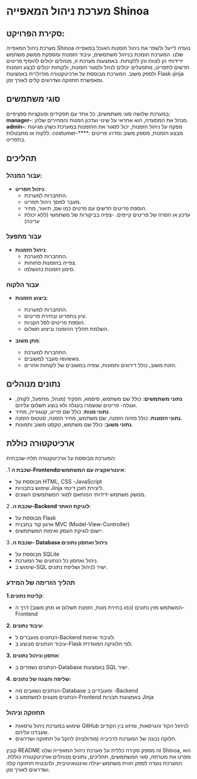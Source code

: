# מערכת ניהול המאפייה Shinoa

## סקירת הפרויקט:
מערכת ניהול המאפייה Shinoa נועדה לייעל ולשפר את ניהול הזמנות האוכל במאפייה שלנו. המערכת תומכת בניהול משתמשים, עיבוד הזמנות ומספקת ממשק משתמש ידידותי הן לצוות והן ללקוחות. באמצעות מערכת זו, מנהלים יכולים להוסיף פריטים חדשים לתפריט, מתפעלים יכולים לנהל ולסגור הזמנות, ולקוחות יכולים לבצע הזמנות ולספק משוב. המערכת מבוססת על ארכיטקטורה מודולרית באמצעות Flask וjinja ומאפשרת תחזוקה ושדרוגים קלים לאורך זמן.

## סוגי משתמשים
במערכת שלושה סוגי משתמשים, כל אחד עם תפקידים ופונקציות ספציפיים:
**manager-**: מנהל את המסעדה, הוא אחראי על שינוי ועדכון המנות והמחירים שלהן.
**admin-**: מפקח על ניהול הזמנות, יכול לסגור את ההזמנות במערכת כשהן מגיעות ללקוח או מתבטלות.
costumer-****: מבצע הזמנות, מספק משוב ומדרג פריטים בתפריט.

## תהליכים
### עבור המנהל:
- **ניהול תפריט**:
  - התחברות למערכת.
  - מעבר למסך ניהול תפריט.
  - הוספת פריטים חדשים עם פרטים כמו שם, תיאור, מחיר.
  - עדכון או הסרה של פריטים קיימים.
-צפיה בביקורות של משתמשי (ללא יכולת עריכה)


### עבור מתפעל
- **ניהול הזמנות**:
  - התחברות למערכת.
  - צפייה בהזמנות פתוחות.
  - סימון הזמנות כהושלמו.

### עבור הלקוח
- **ביצוע הזמנות**:
  - התחברות למערכת.
  - עיון בתפריט ובחירת פריטים.
  - הוספת פריטים לסל הקניות.
  - השלמת תהליך ההזמנה וביצוע תשלום.

- **מתן משוב**:
  - התחברות למערכת.
  - מעבר למשובים reviews.
  - הזנת משוב, כולל דירוגים ותמונות, וצפיה במשובים של לקוחות אחרים.

## נתונים מנוהלים
- **נתוני משתמשים**: כולל שם משתמש, סיסמא, תפקיד (מנהל, מתפעל, לקוח), ועגלה- פריטים שנשמרו בעגלה ולא בוצע תשלום עליהם.
- **נתוני מנות**: כולל שם פריט, קטגוריה, מחיר.
- **נתוני הזמנות**: כולל מזהה הזמנה, שם משתמש, מחיר הזמנה, סטטוס הזמנה.
- **נתוני משוב**: כולל שם משתמש, טקסט משוב ותמונות.

## ארכיטקטורה כוללת
המערכת מבוססת על ארכיטקטורה תלת-שכבתית:

.1 **שכבת ה-Frontendאינטראקציה עם המשתמשים**:
   - מבוססת על  HTML, CSS -JavaScript 
   - שימוש בתבניות Jinja ליצירת תוכן דינמי.
   - ממשק משתמש ידידותי המותאם לסוגי המשתמשים השונים.

2 **.שכבת ה-Backend לוגיקת האתר**:
   - מבוססת על  Flask 
   - ארגון קוד בתבנית  MVC (Model-View-Controller) 
   - יישום לוגיקת העסק ואימות המשתמשים.

3 **.שכבת ה- Database ניהול ואחסון נתונים**:
   - מבוססת על SQLite 
   - ניהול ואחסון כל הנתונים של המערכת.
   - שימוש ב-SQL ישיר לניהול ושליפת נתונים.

### תהליך הזרימה של המידע
 **1.קליטת נתונים**:
   - המשתמש מזין נתונים (כמו בחירת מנות, הזמנת תשלום או מתן משוב) דרך ה-Frontend

 **2. עיבוד נתונים**:
   - הנתונים מועברים ל-Backend לעיבוד ואימות.
   - עיבוד הנתונים מבוצע ב-Flask לפי הלוגיקה המוגדרת.

**3. אחסון וניהול נתונים**:
   - הנתונים נשמרים ב-Database באמצעות SQL ישיר.

**4. שליפה והצגה של נתונים**:
   - הנתונים נשאבים מה-Database ומעובדים ב -Backend 
   - הנתונים מוצגים למשתמש ב-Frontend באמצעות תבניות  Jinja 

### תחזוקה וניהול
- שימוש במערכת ניהול גרסאות GitHub לניהול הקוד והגרסאות, ומיזוג בין הקודים שעבדנו עליהם.
- חלוקה נכונה של המערכת לרכיביה (מודולציה) להקל על תחזוקה ושדרוגים.


קובץ README זה מספק סקירה כללית על מערכת ניהול המאפייה שלנו Shinoa, הוא מפרט את מטרתה, סוגי המשתמשים, תהליכים, נתונים מנוהלים וארכיטקטורה כוללת. המערכת נועדה לספק חווית משתמש יעילה ואינטואיטיבית, ולהבטיח תחזוקה קלה ושדרוגים לאורך זמן.
